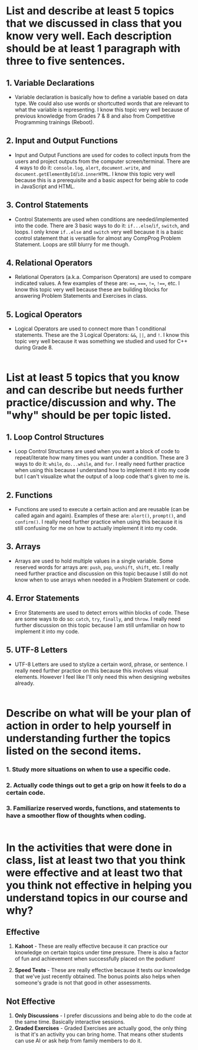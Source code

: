 # List and describe at least 5 topics that we discussed in class that you know very well. Each description should be at least 1 paragraph with three to five sentences.

## 1. **Variable Declarations** 
 - Variable declaration is basically how to define a variable based on data type. We could also use words or shortcutted words that are relevant to what the variable is representing. I know this topic very well because of previous knowledge from Grades 7 & 8 and also from Competitive Programming trainings (Reboot).

## 2. **Input and Output Functions**
 - Input and Output Functions are used for codes to collect inputs from the users and project outputs from the computer screen/terminal. There are 4 ways to do it: `console.log`, `alert`, `document.write`, and `document.getElementById`/`id.innerHTML`. I know this topic very well because this is a prerequisite and a basic aspect for being able to code in JavaScript and HTML.

## 3. **Control Statements**
 - Control Statements are used when conditions are needed/implemented into the code. There are 3 basic ways to do it: `if...else`/`if`, `switch`, and loops. I only know `if..else` and `switch` very well because it is a basic control statement that is versatile for almost any CompProg Problem Statement. Loops are still blurry for me though.

## 4. **Relational Operators** 
 - Relational Operators (a.k.a. Comparison Operators) are used to compare indicated values. A few examples of these are: `==`, `===`, `!=`, `!==`, etc. I know this topic very well because these are building blocks for answering Problem Statements and Exercises in class.

## 5. **Logical Operators**
 - Logical Operators are used to connect more than 1 conditional statements. These are the 3 Logical Operators: `&&`, `||`, and `!`. I know this topic very well because it was something we studied and used for C++ during Grade 8. <br><br>

 # List at least 5 topics that you know and can describe but needs further practice/discussion and why. The "why" should be per topic listed.

 ## 1. **Loop Control Structures**
 - Loop Control Structures are used when you want a block of code to repeat/iterate how many times you want under a condition. These are 3 ways to do it: `while`, `do...while`, and `for`. I really need further practice when using this because I understand how to implement it into my code but I can't visualize what the output of a loop code that's given to me is.

 ## 2. **Functions**
  - Functions are used to execute a certain action and are reusable (can be called again and again). Examples of these are: `alert()`, `prompt()`, and `confirm()`. I really need further practice when using this because it is still confusing for me on how to actually implement it into my code.

 ## 3. **Arrays**
  - Arrays are used to hold multiple values in a single variable. Some reserved words for arrays are: `push`, `pop`, `unshift`, `shift`, etc. I really need further practice and discussion on this topic because I still do not know when to use arrays when needed in a Problem Statement or code.

## 4. **Error Statements**
  - Error Statements are used to detect errors within blocks of code. These are some ways to do so: `catch`, `try`, `finally`, and `throw`. I really need further discussion on this topic because I am still unfamiliar on how to implement it into my code.

## 5. **UTF-8 Letters**
  - UTF-8 Letters are used to stylize a certain word, phrase, or sentence. I really need further practice on this because this involves visual elements. However I feel like I'll only need this when designing websites already. <br><br>

# Describe on what will be your plan of action in order to help yourself in understanding further the topics listed on the second items.

### 1. Study more situations on when to use a specific code.
### 2. Actually code things out to get a grip on how it feels to do a certain code.
### 3. Familiarize reserved words, functions, and statements to have a smoother flow of thoughts when coding. <br><br>

# In the activities that were done in class, list at least two that you think were effective and at least two that you think not effective in helping you understand topics in our course and why?

## **Effective**
1. **Kahoot** - These are really effective because it can practice our knowledge on certain topics under time pressure. There is also a factor of fun and achievement when successfully placed on the podium!

2. **Speed Tests** - These are really effective because it tests our knowledge that we've just recently obtained. The bonus points also helps when someone's grade is not that good in other assessments.

## **Not Effective**
1. **Only Discussions** - I prefer discussions and being able to do the code at the same time. Basically interactive sessions.
2. **Graded Exercises** - Graded Exercises are actually good, the only thing is that it's an activity you can bring home. That means other students can use AI or ask help from family members to do it. 

